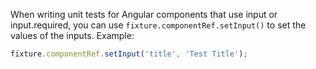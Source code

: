 When writing unit tests for Angular components that use input or input.required, you can use `fixture.componentRef.setInput()` to set the values of the inputs. Example:

```typescript
fixture.componentRef.setInput('title', 'Test Title');
```